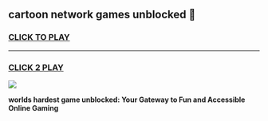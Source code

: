 
## cartoon network games unblocked 👋
<h3>
<a href="https://premium.freeplayer.one?title=cartoon_network_games_unblocked&ref=13F">CLICK TO PLAY</a></h3>
<hr>

<h3>
<a href="https://premium.freeplayer.one?title=cartoon_network_games_unblocked&ref=13F">CLICK 2 PLAY</a>
  
</h3>

<a href="https://premium.freeplayer.one?title=cartoon_network_games_unblocked&ref=12F/"><img src="https://clearcache.store/games.png"></a>


**worlds hardest game unblocked: Your Gateway to Fun and Accessible Online Gaming**
